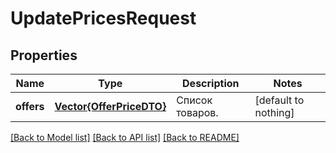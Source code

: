 # UpdatePricesRequest


## Properties
Name | Type | Description | Notes
------------ | ------------- | ------------- | -------------
**offers** | [**Vector{OfferPriceDTO}**](OfferPriceDTO.md) | Список товаров. | [default to nothing]


[[Back to Model list]](../README.md#models) [[Back to API list]](../README.md#api-endpoints) [[Back to README]](../README.md)


